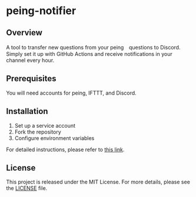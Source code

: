 # peing-notifier

## Overview

A tool to transfer new questions from your peing　questions to Discord. Simply set it up with GitHub Actions and receive notifications in your channel every hour.

## Prerequisites

You will need accounts for peing, IFTTT, and Discord.

## Installation

1. Set up a service account
2. Fork the repository
3. Configure environment variables

For detailed instructions, please refer to [this link](link).

## License

This project is released under the MIT License. For more details, please see the [LICENSE](LICENSE) file.
